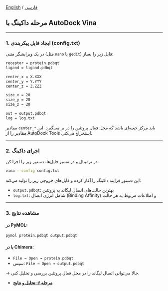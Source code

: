 [English](docking-execution-en.md) / [فارسی](docking-execution-fa.md)





## مرحله داکینگ با AutoDock Vina

---

### 1. ایجاد فایل پیکربندی (config.txt)

در یک ویرایشگر متنی (مثل `nano` یا `gedit`) فایل زیر را بساز:

```txt
receptor = protein.pdbqt
ligand = ligand.pdbqt

center_x = X.XXX
center_y = Y.YYY
center_z = Z.ZZZ

size_x = 20
size_y = 20
size_z = 20

out = output.pdbqt
log = log.txt
```

مقادیر `center_*` باید مرکز جعبه‌ای باشد که محل فعال پروتئین را در بر می‌گیرد. این مقادیر را از AutoDock Tools استخراج می‌کنی.

---

### 2. اجرای داکینگ

در ترمینال و در مسیر فایل‌ها، دستور زیر را اجرا کن:

```bash
vina --config config.txt
```

این دستور فرایند داکینگ را آغاز کرده و فایل‌های خروجی زیر را تولید می‌کند:

* `output.pdbqt`: بهترین حالت‌های اتصال لیگاند به پروتئین
* `log.txt`: شامل انرژی اتصال (Binding Affinity) و اطلاعات مربوط به هر حالت

---

### 3. مشاهده نتایج

#### در PyMOL:

```bash
pymol protein.pdbqt output.pdbqt
```

#### یا در Chimera:

* `File → Open → protein.pdbqt`
* سپس: `File → Open → output.pdbqt`

→ حالا می‌توانی اتصال لیگاند را در محل فعال پروتئین بررسی و تحلیل کنی.


- **[مرحله ۶: تحلیل و نتایج](analysis-fa.md)**
